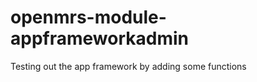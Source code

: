openmrs-module-appframeworkadmin
================================

Testing out the app framework by adding some functions